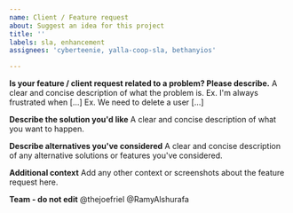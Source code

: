 ```yaml
---
name: Client / Feature request
about: Suggest an idea for this project
title: ''
labels: sla, enhancement
assignees: 'cyberteenie, yalla-coop-sla, bethanyios'

---
```


**Is your feature / client request related to a problem? Please describe.**
A clear and concise description of what the problem is. 
Ex. I'm always frustrated when [...]
Ex. We need to delete a user [...]

**Describe the solution you'd like**
A clear and concise description of what you want to happen.

**Describe alternatives you've considered**
A clear and concise description of any alternative solutions or features you've considered.

**Additional context**
Add any other context or screenshots about the feature request here.

**Team - do not edit**
@thejoefriel
@RamyAlshurafa
